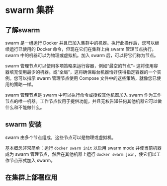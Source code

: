 # swarm 集群

## 了解swarm
swarm 是一组运行 Docker 并且已加入集群中的机器。执行此操作后，您可以继续运行已使用的 Docker 命令，但现在它们在集群上由 swarm 管理节点执行。 swarm 中的机器可以为物理或虚拟机。加入 swarm 后，可以将它们称为节点。

swarm 管理节点可以使用多项策略来运行容器，例如“最空的节点”– 这将使用容器填充使用最少的机器。或“全局”，这将确保每台机器恰好获得指定容器的一个实例。您可以指示 swarm 管理节点使用 Compose 文件中的这些策略，就像您已使用的策略一样。

swarm 管理节点是 swarm 中可以执行命令或授权其他机器加入 swarm 作为工作节点的唯一机器。工作节点仅用于提供功能，并且无权告知任何其他机器它可以做什么和不能做什么。

## swarm 安装
swarm 由多个节点组成，这些节点可以是物理或虚拟机。

基本概念非常简单：运行 `docker swarm init` 以启用 swarm mode 并使当前机器成为 swarm 管理节点，然后在其他机器上运行 `docker swarm join`，使它们以工作节点形式加入 swarm。
## 在集群上部署应用